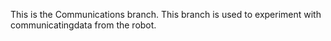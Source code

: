 This is the Communications branch.
This branch is used to experiment with communicatingdata from the robot.
